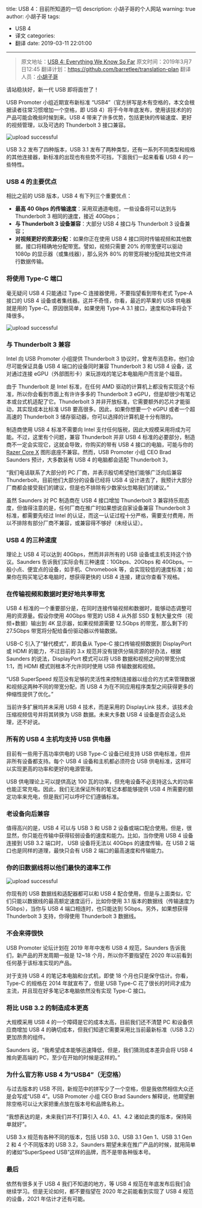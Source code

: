 title: USB 4：目前所知道的一切
description: 小胡子哥的个人网站
warning: true
author: 小胡子哥
tags:
  - USB 4
  - 译文
categories:
  - 翻译
date: 2019-03-11 22:01:00
---
> 原文地址：[USB 4: Everything We Know So Far](https://www.tomshardware.com/news/usb-4-faq,38766.html)
> 原文时间：2019年3月7日12:45
> 翻译计划：<https://github.com/barretlee/translation-plan>
> 翻译人员：[小胡子哥](https://www.barretlee.com/about/)


请站稳扶好，新一代 USB 即将面世了！

USB Promoter 小组近期宣布新标准 “USB4”（官方拼写是木有空格的，本文会根据读者往常习惯增加一个空格，即 USB 4）将于今年年底发布，使用该技术的的产品可能会晚些时候到来。USB 4 带来了许多优势，包括更快的传输速度、更好的视频管理，以及可选的 Thunderbolt 3 接口兼容。

![upload successful](/blogimgs/2019/03/11/shutterstock-by-sergei-kardashev.png)

USB 3.2 发布了四种版本，USB 3.1 发布了两种类型，还有一系列不同类型和规格的其他连接器，新标准的出现也有些势不可挡，下面我们一起来看看 USB 4 的一些特性。

### USB 4 的主要优点

相比之前的 USB 版本，USB 4 有下列三个重要优点：

- **最高 40 Gbps 的传输速度**：采用双通道电缆，一些设备将可以达到与 Thunderbolt 3 相同的速度，接近 40Gbps；
- **与 Thunderbolt 3 设备兼容**：大部分 USB 4 接口与 Thunderbolt 3 设备兼容；
- **对视频更好的资源分配**：如果你正在使用 USB 4 接口同时传输视频和其他数据，接口将精确地分配带宽。譬如，视频只需要 20% 的带宽便可以驱动 1080p 的显示器（或集线器），那么另外 80% 的带宽将被分配给其他文件进行数据传输。

### 将使用 Type-C 端口

毫无疑问 USB 4 只能通过 Type-C 连接器使用，不要指望看到带有老式 Type-A 接口的 USB 4 设备或者集线器。这并不奇怪，你看，最近的苹果的 USB 供电器就是用的 Type-C。原因很简单，如果使用 Type-A 3.1 接口，速度和功率将会下降很多。

![upload successful](/blogimgs/2019/03/11/type-c-port.png)

### 与 Thunderbolt 3 兼容

Intel 向 USB Promoter 小组提供 Thunderbolt 3 协议时，曾发布消息称，他们会尽可能保证具备 USB 4 端口的设备同时兼容 Thunderbolt 3 和 USB 4 设备，这对通过连接 eGPU（外部图形卡）来玩游戏的笔记本电脑用户而言是个福音。

由于 Thunderbolt 是 Intel 标准，在任何 AMD 驱动的计算机上都没有实现这个标准，所以你会看到市面上有许许多多的 Thunderbolt 3 eGPU，但是却很少有笔记本或台式机适配了它。Thunderbolt 3 并非开放标准，它需要额外的芯片才能驱动，其实现成本比标准 USB 要高很多。因此，如果你想要一个 eGPU 或者一个超高速的 Thunderbolt 3 储存驱动器，你可以选择的计算机是十分有限的。

制造商使用 USB 4 标准不需要向 Intel 支付任何版税，因此大规模采用将成为可能。不过，这里有个问题，兼容 Thunderbolt 并非 USB 4 标准的必要部分，制造商不一定会实现它，这就会导致，你购买的带有 USB 4 接口的电脑，可能与你的 [Razer Core X](https://www.tomshardware.com/reviews/razer-core-x-egpu,5525.html) 图形底座不兼容。然而，USB Promoter 小组 CEO Brad Saunders 预计，大多数装有 USB 4 的电脑都会适配 Thunderbolt 3，

“我们电话联系了大部分的 PC 厂商，并表示殷切希望他们能够广泛向后兼容 Thunderbolt，目前他们大部分的设备已经将 USB 4 设计进去了，我预计大部分厂商都会接受我们的建议，但是也不排除有少数家伙忽略我们的建议。”

虽然 Saunders 对 PC 制造商在 USB 4 接口增加 Thunderbolt 3 兼容持乐观态度，但值得注意的是，任何厂商在推广时如果想说自家设备兼容 Thunderbolt 3 标准，都需要先经过 Intel 的认证，而这一认证过程十分严格，需要支付费用，所以不排除有部分厂商不兼容，或兼容得不够好（未经认证）。

### USB 4 的三种速度

理论上 USB 4 可以达到 40Gbps，然而并非所有的 USB 设备或主机支持这个协议。Saunders 告诉我们实际会有三种速度：10Gbps、20Gbps 和 40Gbps。一般小点、便宜点的设备，如手机、Chromebook 等，会实现较低的速度标准；如果你在购买笔记本电脑时，想获得更快的 USB 4 连接，建议你查看下规格。

### 在传输视频和数据时更好地共享带宽

USB 4 标准的一个重要部分是，在同时连接传输视频和数据时，能够动态调整可用的资源量。假设你使用 40Gbps 带宽的 USB 4 从外部 SSD 复制大量文件（视频+数据）输出到 4K 显示器，如果视频源需要 12.5Gbps 的带宽，那么剩下的 27.5Gbps 带宽将分配给备份驱动器以传输数据。

USB-C 引入了“替代模式”，即具备从 Type-C 接口传输视频数据到 DisplayPort 或 HDMI 的能力，不过目前的 3.x 规范并没有提供分隔资源的好办法，根据 Saunders 的说法，DisplayPort 模式可以将 USB 数据和视频之间的带宽分成 1:1，而 HDMI 模式则根本不允许同时使用 USB 传输数据和视频。

“USB SuperSpeed 规范没有足够的灵活性来控制连接器以组合的方式来管理数据和视频这两种不同的带宽分配，而 USB 4 为在不同应用程序类型之间获得更多的伸缩性提供了优化。”

当前许多扩展坞并未采用 USB 4 技术，而是采用的 DisplayLink 技术，该技术会压缩视频信号并将其转换为 USB 数据。未来大多数 USB 4 设备是否会这么处理，还不好说。

### 所有的 USB 4 主机均支持 USB 供电器

目前有一些用于高功率供电的 USB Type-C 设备已经支持 USB 供电标准，但并非所有设备都支持。每个 USB 4 设备和主机都必须符合 USB 供电标准，这样可以实现更高的功率和更好的电源管理。

USB 供电理论上可以提供高达 100 瓦的功率，但充电设备不必支持这么大的功率也能正常充电。因此，我们无法保证所有的笔记本都能够提供 USB 4 所需要的额定功率来充电，但是我们可以呼吁它们遵循标准。

### 老设备向后兼容

值得高兴的是，USB 4 可以与 USB 3 和 USB 2 设备或端口配合使用。但是，很显然，你只能在传输中获得较弱设备的速度和能力。比如，当你使用 USB 4 设备连接到 USB 3.2 端口时， USB 设备将无法以 40Gbps 的速度传输，在 USB 2 端口也是同样的道理，最快只会有 USB 2 端口的最高速度和传输能力。

### 你的旧数据线将以他们最快的速率工作

![upload successful](/blogimgs/2019/03/11/old-cables-in-usb-4.png)

你现有的 USB 数据线和适配器都可以和 USB 4 配合使用，但是与上面类似，它们只能以数据线的最高额定速度运行，比如你使用 3.1 版本的数据线（传输速度为 5Gbps），当你与 USB 4 端口相连时，也只能达到 5Gbps。另外，如果想获得 Thunderbolt 3 支持，你得使用 Thunderbolt 3 数据线。

### 不会来得很快

USB Promoter 论坛计划在 2019 年年中发布 USB 4 规范，Saunders 告诉我们，新产品的开发周期一般是 12~18 个月，所以你不要指望在 2020 年以前看到任何基于该标准实现的产品。

对于支持 USB 4 的笔记本电脑和台式机，即使 18 个月也只是保守估计。你看，Type-C 的规格在 2014 年就宣布了，但是 USB Type-C 花了很长的时间才成为主流，并且现在好多笔记本电脑依然没有实现 Type-C 接口。

### 将比 USB 3.2 的制造成本更高

大规模采用 USB 4 的一个障碍是它的成本太高，目前我们还不清楚 PC 和设备供应商增加 USB 4 的确切成本，但我们知道它需要采用比当前最新标准（USB 3.2）更加昂贵的组件。

Saunders 说，“我希望成本能够迅速降低，但是，我们猜测成本差异会将 USB 4 推向更高端的 PC，至少在开始的时候是这样的。”

### 为什么官方称 USB 4 为“USB4”（无空格）

与过去版本的 USB 不同，新规范中的拼写少了一个空格，但是我依然相信大众还是会写成“USB 4”。USB Promoter 小组 CEO Brad Saunders 解释说，他期望删除空格可以让大家把重点放在版本号和品牌名称上。

“我想表达的是，未来我们并不打算引入 4.0、4.1、4.2 诸如此类的版本，保持简单就好”。

USB 3.x 规范有各种不同的版本，包括 USB 3.0、USB 3.1 Gen 1、USB 3.1 Gen 2 和 4 个不同版本的 USB 3.2，Saunders 期望未来在推广产品的时候，就用简单的诸如“SuperSpeed USB”这样的品牌，而不是带各种版本号。

### 最后

依然有很多关于 USB 4 我们不知道的地方，等 USB 4 规范在年底发布后我们会继续学习。但是无论如何，都不要指望在 2020 年之前能看到实现了 USB 4 规范的设备，2021 年估计才还有可能。